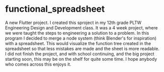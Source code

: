# functional_spreadsheet
A new Flutter project. I created this sproject in my 12th grade PLTW Engineering Design and Development class. It was a 4 week project, where we were taught the steps to engineering a solution to a problem. In this program I decided to merge a node system (think Blender's for inspiration) with a spreadsheet. This would visualize the function tree created in the spreadsheet so that less mistakes are made and the sheet is more readable. I did not finish the project, and with school continuing, and the big project starting soon, this may be on the shelf for quite some time. I hope anybody who comes across this enjoys it. 
